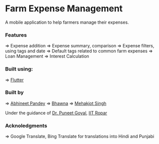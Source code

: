 # Farm Expense Management

A mobile application to help farmers manage their expenses.

### Features
=> Expense addition
=> Expense summary, comparison
=> Expense filters, using tags and date
=> Default tags related to common farm expenses
=> Loan Management
=> Interest Calculation

### Built using:
=> [Flutter](https://flutter.dev/)

### Built by
=> [Abhineet Pandey](github.com/abhineet99)
=> [Bhawna](github.com/bhawnapaliwal)
=> [Mehakjot Singh](github.com/hnysidhu)

Under the guidance of [Dr. Puneet Goyal](https://sites.google.com/view/goyalpuneet), [IIT Ropar](www.iitrpr.ac.in)

### Acknoledgments
=> Google Translate, Bing Translate for translations into Hindi and Punjabi